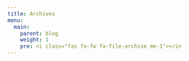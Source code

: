 ```yaml
---
title: Archives
menu:
  main:
    parent: blog
    weight: 1
    pre: <i class="fas fa-fw fa-file-archive me-1"></i>
---
```


